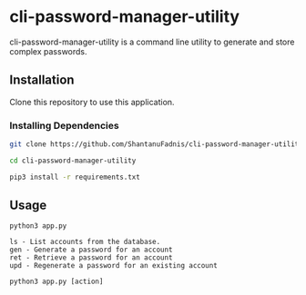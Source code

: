 # cli-password-manager-utility

cli-password-manager-utility is a command line utility to generate and store complex passwords.

## Installation

Clone this repository to use this application.

### Installing Dependencies
```bash
git clone https://github.com/ShantanuFadnis/cli-password-manager-utility.git

cd cli-password-manager-utility

pip3 install -r requirements.txt
```

## Usage
```
python3 app.py

ls - List accounts from the database.
gen - Generate a password for an account
ret - Retrieve a password for an account
upd - Regenerate a password for an existing account

python3 app.py [action]
```